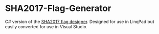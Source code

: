 # SHA2017-Flag-Generator
C# version of the [SHA2017 flag designer](https://sha2017.org/design/). Designed for use in LinqPad but easily converted for use in Visual Studio.
